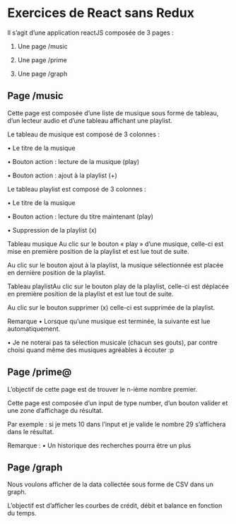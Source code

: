 # Exercices de React sans Redux

Il s’agit d’une application reactJS composée de 3 pages :

1. Une page /music

2. Une page /prime

3. Une page /graph

## Page /music
Cette page est composée d’une liste de musique sous forme de tableau, d’un lecteur audio et
d’une tableau affichant une playlist.

Le tableau de musique est composé de 3 colonnes :

• Le titre de la musique

• Bouton action : lecture de la musique (play)

• Bouton action : ajout à la playlist (+)

Le tableau playlist est composé de 3 colonnes :

• Le titre de la musique

• Bouton action : lecture du titre maintenant (play)

• Suppression de la playlist (x)

Tableau musique
Au clic sur le bouton « play » d’une musique, celle-ci est mise en première position de la playlist et
est lue tout de suite.

Au clic sur le bouton ajout à la playlist, la musique sélectionnée est placée en dernière position de
la playlist.

Tableau playlistAu clic sur le bouton play de la playlist, celle-ci est déplacée en première position de la playlist et
est lue tout de suite.

Au clic sur le bouton supprimer (x) celle-ci est supprimée de la playlist.

Remarque
• Lorsque qu’une musique est terminée, la suivante est lue automatiquement.

• Je ne noterai pas ta sélection musicale (chacun ses gouts), par contre choisi quand même des
musiques agréables à écouter :p 

## Page /prime@
L’objectif de cette page est de trouver le n-ième nombre premier.

Cette page est composée d’un input de type number, d’un bouton valider et une zone d’affichage
du résultat.

Par exemple : si je mets 10 dans l’input et je valide le nombre 29 s’affichera dans le résultat.

Remarque :
• Un historique des recherches pourra être un plus

## Page /graph
Nous voulons afficher de la data collectée sous forme de CSV dans un graph.

L’objectif est d’afficher les courbes de crédit, débit et balance en fonction du temps.
